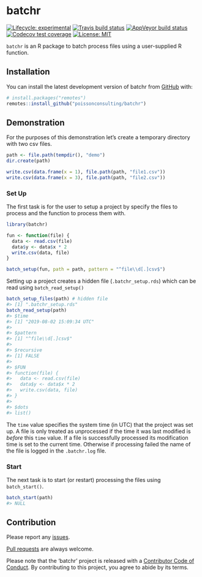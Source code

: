 
<!-- README.md is generated from README.Rmd. Please edit that file -->

# batchr

<!-- badges: start -->

[![Lifecycle:
experimental](https://img.shields.io/badge/lifecycle-experimental-orange.svg)](https://www.tidyverse.org/lifecycle/#experimental)
[![Travis build
status](https://travis-ci.com/poissonconsulting/batchr.svg?branch=master)](https://travis-ci.com/poissonconsulting/batchr)
[![AppVeyor build
status](https://ci.appveyor.com/api/projects/status/github/poissonconsulting/batchr?branch=master&svg=true)](https://ci.appveyor.com/project/poissonconsulting/batchr)
[![Codecov test
coverage](https://codecov.io/gh/poissonconsulting/batchr/branch/master/graph/badge.svg)](https://codecov.io/gh/poissonconsulting/batchr?branch=master)
[![License:
MIT](https://img.shields.io/badge/License-MIT-green.svg)](https://opensource.org/licenses/MIT)
<!-- badges: end -->

`batchr` is an R package to batch process files using a user-supplied R
function.

## Installation

You can install the latest development version of batchr from
[GitHub](https://github.com/poissonconsulting/batchr) with:

``` r
# install.packages("remotes")
remotes::install_github("poissonconsulting/batchr")
```

## Demonstration

For the purposes of this demonstration let’s create a temporary
directory with two csv files.

``` r
path <- file.path(tempdir(), "demo")
dir.create(path)

write.csv(data.frame(x = 1), file.path(path, "file1.csv"))
write.csv(data.frame(x = 3), file.path(path, "file2.csv"))
```

### Set Up

The first task is for the user to setup a project by specify the files
to process and the function to process them with.

``` r
library(batchr)

fun <- function(file) {
  data <- read.csv(file)
  data$y <- data$x * 2
  write.csv(data, file)
}

batch_setup(fun, path = path, pattern = "^file\\d[.]csv$")
```

Setting up a project creates a hidden file (`.batchr_setup.rds`) which
can be read using `batch_read_setup()`

``` r
batch_setup_files(path) # hidden file
#> [1] ".batchr_setup.rds"
batch_read_setup(path)
#> $time
#> [1] "2019-08-02 15:09:34 UTC"
#> 
#> $pattern
#> [1] "^file\\d[.]csv$"
#> 
#> $recursive
#> [1] FALSE
#> 
#> $FUN
#> function(file) {
#>   data <- read.csv(file)
#>   data$y <- data$x * 2
#>   write.csv(data, file)
#> }
#> 
#> $dots
#> list()
```

The `time` value specifies the system time (in UTC) that the project was
set up. A file is only treated as unprocessed if the time it was last
modified is *before* this `time` value. If a file is successfully
processed its modification time is set to the current time. Otherwise if
processing failed the name of the file is logged in the `.batchr.log`
file.

### Start

The next task is to start (or restart) processing the files using
`batch_start()`.

``` r
batch_start(path)
#> NULL
```

## Contribution

Please report any
[issues](https://github.com/poissonconsulting/batchr/issues).

[Pull requests](https://github.com/poissonconsulting/batchr/pulls) are
always welcome.

Please note that the ‘batchr’ project is released with a [Contributor
Code of
Conduct](https://poissonconsulting.github.io/batchr/CODE_OF_CONDUCT.html).
By contributing to this project, you agree to abide by its terms.
